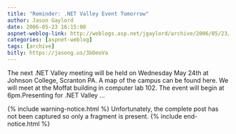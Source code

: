 ```yaml
---
title: "Reminder: .NET Valley Event Tomorrow"
author: Jason Gaylord
date: 2006-05-23 16:15:00
aspnet-weblog-link: http://weblogs.asp.net/jgaylord/archive/2006/05/23/Reminder_3A00_-.NET-Valley-Event-Tomorrow.aspx
categories: [aspnet-weblog]
tags: [archive]
bitly: https://jasong.us/3bOeoVa
---
```


The next .NET Valley meeting will be held on Wednesday May 24th at Johnson College, Scranton PA. A map of the campus can be found here. We will meet at the Moffat building in computer lab 102. The event will begin at 6pm.Presenting for .NET Valley ...

{% include warning-notice.html %}
Unfortunately, the complete post has not been captured so only a fragment is present.
{% include end-notice.html %}